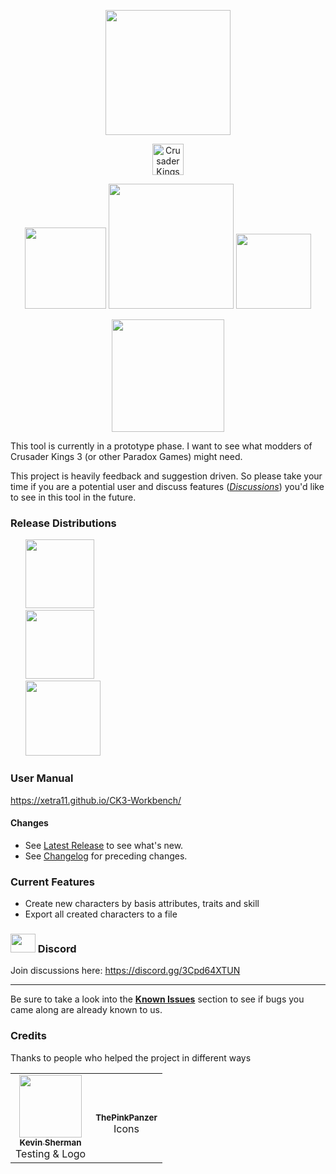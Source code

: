 <p align="center">
  <img width="200" src="https://user-images.githubusercontent.com/8149023/102781998-e0c48e80-4398-11eb-95fb-69b68f392b23.png" />
</p>
<p align="center">
  <img width="50" src="https://user-images.githubusercontent.com/8149023/102794331-8680f900-43ab-11eb-9e52-f48c3fadd911.png" alt="Crusader Kings 3" />
</p>

<p align="center">

  <img width="130" src="https://github.com/xetra11/CK3-Workbench/workflows/Release/badge.svg?branch=0.0.53" />
  <img width="200" src="https://github.com/xetra11/CK3-Workbench/workflows/Development%20Build/badge.svg" />
  <a href="https://github.com/xetra11/CK3-Workbench/blob/main/CHANGELOG.md"><img width="120" src="https://img.shields.io/badge/%F0%9F%A4%96-release%20notes-00B2EE.svg" /></a> 
</p>
<p align="center">
  <a href="https://xetra11.github.io/CK3-Workbench/">
        <img width="180" src="https://img.shields.io/static/v1?label=Workbench&message=User%20Manual&color=orange" />
      </a></p>

This tool is currently in a prototype phase.
I want to see what modders of Crusader Kings 3 (or other Paradox Games) might need.

This project is heavily feedback and suggestion driven. So please take your time if you are
a potential user and discuss features
([*Discussions*](https://github.com/xetra11/CK3-Workbench/discussions))
you'd like to see in this tool in the future.


### Release Distributions
<ul align="left">
    <li style="list-style-type: none;">
       <a href="https://github.com/xetra11/CK3-Workbench/releases/download/0.0.53/ck3-workbench-0.0.53.msi">
        <img width="110" src="https://img.shields.io/github/v/release/xetra11/CK3-Workbench?label=Windows" />
      </a>
  </li>
    <li style="list-style-type: none;">
       <a href="https://github.com/xetra11/CK3-Workbench/releases/download/0.0.53/ck3-workbench_0.0.53-1_amd64.deb">
        <img width="110" src="https://img.shields.io/github/v/release/xetra11/CK3-Workbench?label=Linux" />
      </a>
  </li>
    <li style="list-style-type: none;">
       <a href="https://github.com/xetra11/CK3-Workbench/releases/download/0.0.53/ck3-workbench-0.0.53.dmg">
        <img width="120" src="https://img.shields.io/github/v/release/xetra11/CK3-Workbench?label=macOS" />
      </a>
  </li>
</ul>

### User Manual
https://xetra11.github.io/CK3-Workbench/

#### Changes
* See [Latest Release](https://github.com/xetra11/CK3-Workbench/releases/tag/0.0.53) to see what's new.
* See [Changelog](https://github.com/xetra11/CK3-Workbench/blob/main/CHANGELOG.md) for preceding changes.

### Current Features
* Create new characters by basis attributes, traits and skill
* Export all created characters to a file
  
### <img src="https://discord.com/assets/f8389ca1a741a115313bede9ac02e2c0.svg" alt="" data-canonical-src="https://discord.com/assets/f8389ca1a741a115313bede9ac02e2c0.svg" width="40" height="30" /> Discord 
Join discussions here: https://discord.gg/3Cpd64XTUN

---
Be sure to take a look into the [**Known Issues**](https://github.com/xetra11/CK3-Workbench/discussions/categories/known-issues)
section to see if bugs you came along are already known to us.

### Credits
Thanks to people who helped the project in different ways

<!-- ALL-CONTRIBUTORS-LIST:START - Do not remove or modify this section -->
<!-- prettier-ignore-start -->
<!-- markdownlint-disable -->
<table>
  <tr>
    <td align="center"><a href="https://github.com/kgsherman"><img src="https://avatars3.githubusercontent.com/u/8732558?s=460&u=8b7dd3ce0be7aa1d18a9a9901154520df31cce18&v=4" width="100px;" alt=""/><br /><sub><b>
Kevin Sherman</b></sub></a><br />Testing & Logo</td>
    <td align="center"><br /><sub><b>
ThePinkPanzer</b></sub></a><br />Icons</td>
  </tr>
  </tr>
</table>

<!-- markdownlint-enable -->
<!-- prettier-ignore-end -->
<!-- ALL-CONTRIBUTORS-LIST:END -->
